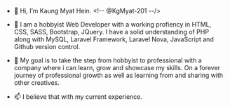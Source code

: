 - 👋 Hi, I’m Kaung Myat Hein. <!-- @KgMyat-201 --/>

- 👀 I am a hobbyist Web Developer with a working profiency in HTML, CSS, SASS, Bootstrap, JQuery.
      I have a solid understanding of PHP along with MySQL, Laravel Framework, Laravel Nova, JavaScript and Github version control.
      
- 💞️ My goal is to take the step from hobbyist to professional with a company where i can learn, grow and showcase my skills.
      On a forever journey of professional growth as well as learning from and sharing with other creatives.
      
- 📫 I believe that with my current experience.

<!---
KgMyat-201/KgMyat-201 is a ✨ special ✨ repository because its `README.md` (this file) appears on your GitHub profile.
You can click the Preview link to take a look at your changes.
--->
